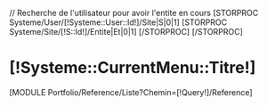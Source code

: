 // Recherche de l'utilisateur pour avoir l'entite en cours
[STORPROC Systeme/User/[!Systeme::User::Id!]/Site|S|0|1]
	[STORPROC Systeme/Site/[!S::Id!]/Entite|Et|0|1]	[/STORPROC]
[/STORPROC]

<div id="headerRefs" class="articleHeader" [IF [!Et::CodeCouleur!]]style="background-color:[!Et::CodeCouleur!];"[/IF] >
	<div class="container"><h1>[!Systeme::CurrentMenu::Titre!]</h1></div>
</div>
[MODULE Portfolio/Reference/Liste?Chemin=[!Query!]/Reference]
